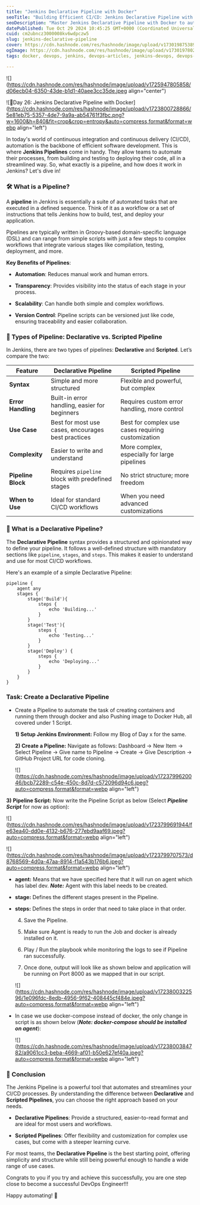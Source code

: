 ```yaml
---
title: "Jenkins Declarative Pipeline with Docker"
seoTitle: "Building Efficient CI/CD: Jenkins Declarative Pipeline with Docker Int"
seoDescription: "Master Jenkins Declarative Pipeline with Docker to automate CI/CD workflows, enhance deployments, and optimize DevOps processes for scalable builds"
datePublished: Tue Oct 29 2024 10:45:25 GMT+0000 (Coordinated Universal Time)
cuid: cm2ubncz3000008kv6wdpczw5
slug: jenkins-declarative-pipeline
cover: https://cdn.hashnode.com/res/hashnode/image/upload/v1730198753890/757ee142-83c0-4481-b3de-45597145b91a.png
ogImage: https://cdn.hashnode.com/res/hashnode/image/upload/v1730197802065/8dbcd48a-f08a-4aae-8f2e-730c7a475c45.png
tags: docker, devops, jenkins, devops-articles, jenkins-devops, devops-jenkins-docker-integration-cicd, jenkins-on-ubuntu, deepeshmlgupta

---
```


![](https://cdn.hashnode.com/res/hashnode/image/upload/v1725947805858/d06ecb04-6350-43de-b1d1-40aee3cc35de.jpeg align="center")

![🚀Day 26: Jenkins Declarative Pipeline with Docker](https://cdn.hashnode.com/res/hashnode/image/upload/v1723800728866/5e81eb75-5357-4de7-9a9a-ab54761f3fbc.png?w=1600&h=840&fit=crop&crop=entropy&auto=compress,format&format=webp align="left")

In today's world of continuous integration and continuous delivery (CI/CD), automation is the backbone of efficient software development. This is where **Jenkins Pipelines** come in handy. They allow teams to automate their processes, from building and testing to deploying their code, all in a streamlined way. So, what exactly is a pipeline, and how does it work in Jenkins? Let's dive in!

### 🛠️ What is a Pipeline?

A **pipeline** in Jenkins is essentially a suite of automated tasks that are executed in a defined sequence. Think of it as a workflow or a set of instructions that tells Jenkins how to build, test, and deploy your application.

Pipelines are typically written in Groovy-based domain-specific language (DSL) and can range from simple scripts with just a few steps to complex workflows that integrate various stages like compilation, testing, deployment, and more.

**Key Benefits of Pipelines**:

* **Automation**: Reduces manual work and human errors.
    
* **Transparency**: Provides visibility into the status of each stage in your process.
    
* **Scalability**: Can handle both simple and complex workflows.
    
* **Version Control**: Pipeline scripts can be versioned just like code, ensuring traceability and easier collaboration.
    

### 🔄 Types of Pipeline: Declarative vs. Scripted Pipeline

In Jenkins, there are two types of pipelines: **Declarative** and **Scripted**. Let’s compare the two:

| **Feature** | **Declarative Pipeline** | **Scripted Pipeline** |
| --- | --- | --- |
| **Syntax** | Simple and more structured | Flexible and powerful, but complex |
| **Error Handling** | Built-in error handling, easier for beginners | Requires custom error handling, more control |
| **Use Case** | Best for most use cases, encourages best practices | Best for complex use cases requiring customization |
| **Complexity** | Easier to write and understand | More complex, especially for large pipelines |
| **Pipeline Block** | Requires `pipeline` block with predefined stages | No strict structure; more freedom |
| **When to Use** | Ideal for standard CI/CD workflows | When you need advanced customizations |

### 📜 What is a Declarative Pipeline?

The **Declarative Pipeline** syntax provides a structured and opinionated way to define your pipeline. It follows a well-defined structure with mandatory sections like `pipeline`, `stages`, and `steps`. This makes it easier to understand and use for most CI/CD workflows.

Here's an example of a simple Declarative Pipeline:

```plaintext
pipeline {
    agent any
    stages {
        stage('Build'){
            steps {
                echo 'Building...'
            }
        }
        stage('Test'){
            steps {
                echo 'Testing...'
            }
        }
        stage('Deploy') {
            steps {
                echo 'Deploying...'
            }
        }
    }
}
```

### Task: Create a Declarative Pipeline

* Create a Pipeline to automate the task of creating containers and running them through docker and also Pushing image to Docker Hub, all covered under 1 Script.
    
    **1) Setup Jenkins Environment:** Follow my Blog of Day x for the same.
    
    **2) Create a Pipeline:** Navigate as follows: Dashboard -&gt; New Item -&gt; Select Pipeline -&gt; Give name to Pipeline -&gt; Create -&gt; Give Description -&gt; GitHub Project URL for code cloning.
    
    ![](https://cdn.hashnode.com/res/hashnode/image/upload/v1723799620046/bcb72289-c54e-450c-8d7d-c572096d94c6.jpeg?auto=compress,format&format=webp align="left")
    

**3) Pipeline Script:** Now write the Pipeline Script as below (Select ***Pipeline Script*** for now as option):

![](https://cdn.hashnode.com/res/hashnode/image/upload/v1723799691944/fe63ea40-dd0e-4132-b676-277ebd9aaf69.jpeg?auto=compress,format&format=webp align="left")

![](https://cdn.hashnode.com/res/hashnode/image/upload/v1723799707573/d8768569-4d0a-47aa-8914-f1a543b176b6.jpeg?auto=compress,format&format=webp align="left")

* **agent:** Means that we have specified here that it will run on agent which has label dev. ***Note:*** Agent with this label needs to be created.
    
* **stage:** Defines the different stages present in the Pipeline.
    
* **steps:** Defines the steps in order that need to take place in that order.
    
    4. Save the Pipeline.
        
    5. Make sure Agent is ready to run the Job and docker is already installed on it.
        
    6. Play / Run the playbook while monitoring the logs to see if Pipeline ran successfully.
        
    7. Once done, output will look like as shown below and application will be running on Port 8000 as we mapped that in our script.
        
    
    ![](https://cdn.hashnode.com/res/hashnode/image/upload/v1723800322596/1e096fdc-8edb-4956-9f62-408445cf484e.jpeg?auto=compress,format&format=webp align="left")
    
* In case we use docker-compose instead of docker, the only change in script is as shown below (***Note: docker-compose should be installed on agent***):
    
    ![](https://cdn.hashnode.com/res/hashnode/image/upload/v1723800384782/a9061cc3-beba-4669-af01-b50e627ef40a.jpeg?auto=compress,format&format=webp align="left")
    

### 📝 Conclusion

The Jenkins Pipeline is a powerful tool that automates and streamlines your CI/CD processes. By understanding the difference between **Declarative** and **Scripted Pipelines**, you can choose the right approach based on your needs.

* **Declarative Pipelines**: Provide a structured, easier-to-read format and are ideal for most users and workflows.
    
* **Scripted Pipelines**: Offer flexibility and customization for complex use cases, but come with a steeper learning curve.
    

For most teams, the **Declarative Pipeline** is the best starting point, offering simplicity and structure while still being powerful enough to handle a wide range of use cases.

Congrats to you if you try and achieve this successfully, you are one step close to become a successful DevOps Engineer!!!

Happy automating! 🚀
